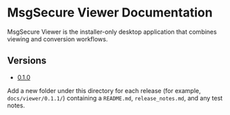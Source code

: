 # MsgSecure Viewer Documentation

MsgSecure Viewer is the installer-only desktop application that combines viewing and conversion workflows.

## Versions
- [0.1.0](0.1.0/README.md)

Add a new folder under this directory for each release (for example, `docs/viewer/0.1.1/`) containing a `README.md`, `release_notes.md`, and any test notes.
